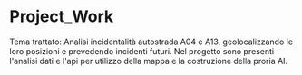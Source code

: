 # Project_Work
Tema trattato: Analisi incidentalità autostrada A04 e A13, geolocalizzando le loro posizioni e prevedendo incidenti futuri.	
Nel progetto sono presenti l'analisi dati e l'api per utilizzo della mappa e la costruzione della proria AI.
